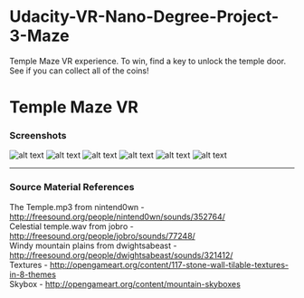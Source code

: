 # Udacity-VR-Nano-Degree-Project-3-Maze
Temple Maze VR experience. To win, find a key to unlock the temple door. See if you can collect all of the coins!

# Temple Maze VR

### Screenshots

![alt text](https://cloud.githubusercontent.com/assets/11729897/22601340/b2730ad4-e9fb-11e6-9192-638a8d9d2b05.png)
![alt text](https://cloud.githubusercontent.com/assets/11729897/22601343/b4aebd66-e9fb-11e6-8c7d-fd091b209863.png)
![alt text](https://cloud.githubusercontent.com/assets/11729897/22601345/b6c4e846-e9fb-11e6-9c5c-8c0f3df482d1.png)
![alt text](https://cloud.githubusercontent.com/assets/11729897/22601348/b83c5218-e9fb-11e6-9155-6ccf8ec2ddcc.png)
![alt text](https://cloud.githubusercontent.com/assets/11729897/22601353/ba15db04-e9fb-11e6-9520-9d11b75a4078.png)
![alt text](https://cloud.githubusercontent.com/assets/11729897/22601364/c9e74810-e9fb-11e6-8537-c501d62afbdf.png)

---

### Source Material References

The Temple.mp3 from nintend0wn - http://freesound.org/people/nintend0wn/sounds/352764/  
Celestial temple.wav from jobro - http://freesound.org/people/jobro/sounds/77248/  
Windy mountain plains from dwightsabeast - http://freesound.org/people/dwightsabeast/sounds/321412/  
Textures - http://opengameart.org/content/117-stone-wall-tilable-textures-in-8-themes  
Skybox - http://opengameart.org/content/mountain-skyboxes  

